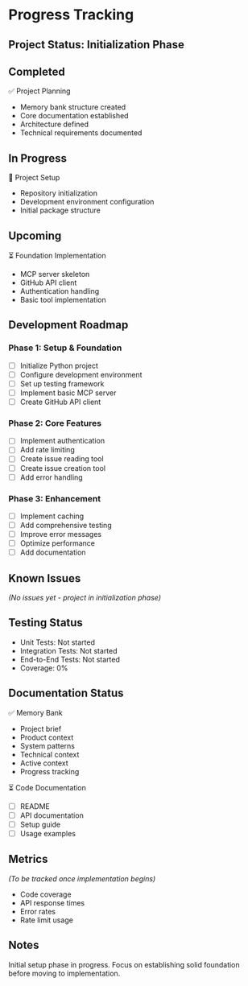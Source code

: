 # Progress Tracking

## Project Status: Initialization Phase

## Completed
✅ Project Planning
- Memory bank structure created
- Core documentation established
- Architecture defined
- Technical requirements documented

## In Progress
🔄 Project Setup
- Repository initialization
- Development environment configuration
- Initial package structure

## Upcoming
⏳ Foundation Implementation
- MCP server skeleton
- GitHub API client
- Authentication handling
- Basic tool implementation

## Development Roadmap

### Phase 1: Setup & Foundation
- [ ] Initialize Python project
- [ ] Configure development environment
- [ ] Set up testing framework
- [ ] Implement basic MCP server
- [ ] Create GitHub API client

### Phase 2: Core Features
- [ ] Implement authentication
- [ ] Add rate limiting
- [ ] Create issue reading tool
- [ ] Create issue creation tool
- [ ] Add error handling

### Phase 3: Enhancement
- [ ] Implement caching
- [ ] Add comprehensive testing
- [ ] Improve error messages
- [ ] Optimize performance
- [ ] Add documentation

## Known Issues
*(No issues yet - project in initialization phase)*

## Testing Status
- Unit Tests: Not started
- Integration Tests: Not started
- End-to-End Tests: Not started
- Coverage: 0%

## Documentation Status
✅ Memory Bank
- Project brief
- Product context
- System patterns
- Technical context
- Active context
- Progress tracking

⏳ Code Documentation
- [ ] README
- [ ] API documentation
- [ ] Setup guide
- [ ] Usage examples

## Metrics
*(To be tracked once implementation begins)*
- Code coverage
- API response times
- Error rates
- Rate limit usage

## Notes
Initial setup phase in progress. Focus on establishing solid foundation before moving to implementation.
